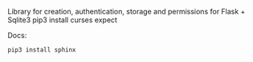 
Library for creation, authentication, storage and permissions for Flask + Sqlite3
pip3 install curses expect


Docs:

`pip3 install sphinx`
